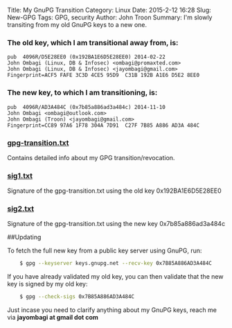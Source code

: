 Title: My GnuPG Transition
Category: Linux
Date: 2015-2-12 16:28
Slug: New-GPG
Tags: GPG, security
Author: John Troon
Summary: I'm slowly transiting from my old GnuPG keys to a new one.



### The old key, which I am transitional away from, is:

	pub  4096R/D5E28EE0 (0x192BA1E6D5E28EE0) 2014-02-22 
  	John Ombagi (Linux, DB & Infosec) <ombagi@promaxted.com>
	John Ombagi (Linux, DB & Infosec) <jayombagi@gmail.com>
 	Fingerprint=ACF5 FAFE 3C3D 4CE5 95D9  C31B 192B A1E6 D5E2 8EE0 

### The new key, to which I am transitioning, is:

	pub  4096R/AD3A484C (0x7b85a886ad3a484c) 2014-11-10 
	John Ombagi <ombagi@outlook.com>
	John Ombagi (Troon) <jayombagi@gmail.com>
	Fingerprint=CC89 97A6 1F78 304A 7D91  C27F 7B85 A886 AD3A 484C 

### [gpg-transition.txt](https://raw.githubusercontent.com/JohnTroony/My-GPG-key-transition/master/gpg-transition.txt) 
 Contains detailed info about my GPG transition/revocation.

### [sig1.txt](https://raw.githubusercontent.com/JohnTroony/My-GPG-key-transition/master/sig1.txt)
 Signature of the gpg-transition.txt using the old key 0x192BA1E6D5E28EE0

### [sig2.txt](https://raw.githubusercontent.com/JohnTroony/My-GPG-key-transition/master/sig2.txt)
 Signature of the gpg-transition.txt using the new key 0x7b85a886ad3a484c



##Updating

To fetch the full new key from a public key server using GnuPG, run:

```bash
	$ gpg --keyserver keys.gnupg.net --recv-key 0x7B85A886AD3A484C
```

If you have already validated my old key, you can then validate that the
new key is signed by my old key:

```bash
	$ gpg --check-sigs 0x7B85A886AD3A484C
```
Just incase you need to clarify anything about my GnuPG keys, reach me via **jayombagi at gmail dot com**

